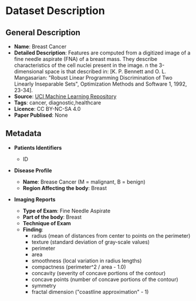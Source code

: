 # Dataset Description

## General Description

* **Name**: Breast Cancer 
* **Detailed Description**: Features are computed from a digitized image of a fine needle aspirate (FNA) of a breast mass. They describe characteristics of the cell nuclei present in the image. n the 3-dimensional space is that described in: [K. P. Bennett and O. L. Mangasarian: "Robust Linear Programming Discrimination of Two Linearly Inseparable Sets", Optimization Methods and Software 1, 1992, 23-34]. 
* **Source**: [UCI Machine Learning Repository](https://archive.ics.uci.edu/ml/datasets/Breast+Cancer+Wisconsin+%28Diagnostic%29)
* **Tags**: cancer, diagnostic,healthcare
* **Licence**: CC BY-NC-SA 4.0
* **Paper Publised**: None

## Metadata

* **Patients Identifiers**
  * ID

* **Disease Profile**
  * **Name**: Brease Cancer (M = malignant, B = benign)
  * **Region Affecting the body**: Breast

  
* **Imaging Reports**
    * **Type of Exam**: Fine Needle Aspirate
    * **Part of the body**: Breast 
    * **Technique of Exam**
    * **Finding**:
      * radius (mean of distances from center to points on the perimeter)
      * texture (standard deviation of gray-scale values)
      * perimeter
      * area
      * smoothness (local variation in radius lengths)
      * compactness (perimeter^2 / area - 1.0)
      * concavity (severity of concave portions of the contour)
      * concave points (number of concave portions of the contour)
      * symmetry
      * fractal dimension ("coastline approximation" - 1)
